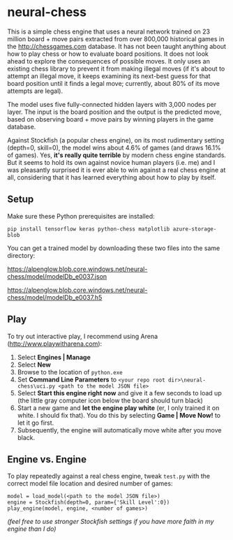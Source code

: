 # neural-chess

This is a simple chess engine that uses a neural network trained on 23 million board + move pairs extracted from over 800,000 historical games in the http://chessgames.com database. It has not been taught anything about how to play chess or how to evaluate board positions. It does not look ahead to explore the consequences of possible moves. It only uses an existing chess library to prevent it from making illegal moves (if it's about to attempt an illegal move, it keeps examining its next-best guess for that board position until it finds a legal move; currently, about 80% of its move attempts are legal).

The model uses five fully-connected hidden layers with 3,000 nodes per layer. The input is the board position and the output
is the predicted move, based on observing board + move pairs by winning players in the game database.

Against Stockfish (a popular chess engine), on its most rudimentary setting (depth=0, skill=0), the model wins about 4.6% of games (and draws 16.1% of games). Yes, **it's really quite terrible** by modern chess engine standards. But it seems to hold its own against novice human players (i.e. me) and I was pleasantly surprised it is ever able to win against a real chess engine at all, considering that it has learned everything about how to play by itself.

## Setup

Make sure these Python prerequisites are installed:

`pip install tensorflow keras python-chess matplotlib azure-storage-blob`

You can get a trained model by downloading these two files into the same directory:

https://alpenglow.blob.core.windows.net/neural-chess/model/modelDb_e0037.json

https://alpenglow.blob.core.windows.net/neural-chess/model/modelDb_e0037.h5

## Play

To try out interactive play, I recommend using Arena (http://www.playwitharena.com):

1. Select **Engines | Manage**
2. Select **New**
3. Browse to the location of `python.exe`
4. Set **Command Line Parameters** to `<your repo root dir>\neural-chess\uci.py <path to the model JSON file>`
5. Select **Start this engine right now** and give it a few seconds to load up (the little gray computer icon below the board should turn black)
7. Start a new game and **let the engine play white** (er, I only trained it on white. I should fix that). You do this by selecting **Game | Move Now!** to let it go first.
8. Subsequently, the engine will automatically move white after you move black.

## Engine vs. Engine

To play repeatedly against a real chess engine, tweak `test.py` with the correct model file location and desired number of games:

```
model = load_model(<path to the model JSON file>)
engine = Stockfish(depth=0, param={'Skill Level':0})
play_engine(model, engine, <number of games>)
```

*(feel free to use stronger Stockfish settings if you have more faith in my engine than I do)*
